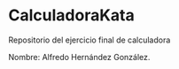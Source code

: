 # CalculadoraKata
Repositorio del ejercicio final de calculadora

Nombre: Alfredo Hernández González.

